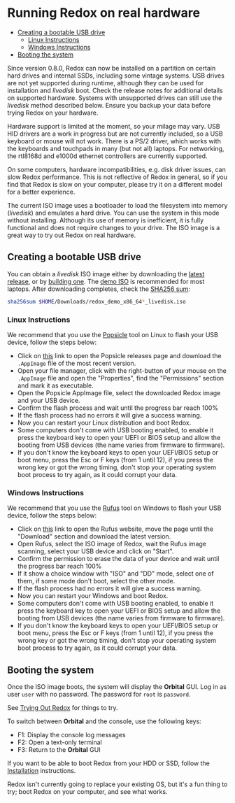 # Running Redox on real hardware

- [Creating a bootable USB drive](#creating-a-bootable-usb-drive)
    - [Linux Instructions](#linux-instructions)
    - [Windows Instructions](#windows-instructions)
- [Booting the system](#booting-the-system)

Since version 0.8.0, Redox can now be installed on a partition on certain hard drives and internal SSDs, including some vintage systems. USB drives are not yet supported during runtime, although they can be used for installation and *livedisk* boot. Check the release notes for additional details on supported hardware. Systems with unsupported drives can still use the *livedisk* method described below. Ensure you backup your data before trying Redox on your hardware.

Hardware support is limited at the moment, so your milage may vary. USB HID drivers are a work in progress but are not currently included, so a USB keyboard or mouse will not work. There is a PS/2 driver, which works with the keyboards and touchpads in many (but not all) laptops. For networking, the rtl8168d and e1000d ethernet controllers are currently supported.

On some computers, hardware incompatibilities, e.g. disk driver issues, can slow Redox performance. This is not reflective of Redox in general, so if you find that Redox is slow on your computer, please try it on a different model for a better experience.

The current ISO image uses a bootloader to load the filesystem into memory (*livedisk*) and emulates a hard drive. You can use the system in this mode without installing. Although its use of memory is inefficient, it is fully functional and does not require changes to your drive. The ISO image is a great way to try out Redox on real hardware. 

## Creating a bootable USB drive

You can obtain a *livedisk* ISO image either by downloading the [latest release](https://static.redox-os.org/releases/0.8.0/x86_64/), or by [building one](./ch02-05-building-redox.md). The [demo ISO](https://static.redox-os.org/releases/0.8.0/x86_64/redox_demo_x86_64_2022-11-23_638_livedisk.iso) is recommended for most laptops. After downloading completes, check the [SHA256 sum](https://static.redox-os.org/releases/0.8.0/x86_64/SHA256SUM):

```sh
sha256sum $HOME/Downloads/redox_demo_x86_64*_livedisk.iso
```

### Linux Instructions

We recommend that you use the [Popsicle](https://github.com/pop-os/popsicle) tool on Linux to flash your USB device, follow the steps below:

- Click on [this](https://github.com/pop-os/popsicle/releases) link to open the Popsicle releases page and download the `.AppImage` file of the most recent version.
- Open your file manager, click with the right-button of your mouse on the `.AppImage` file and open the "Properties", find the "Permissions" section and mark it as executable.
- Open the Popsicle AppImage file, select the downloaded Redox image and your USB device.
- Confirm the flash process and wait until the progress bar reach 100%
- If the flash process had no errors it will give a success warning.
- Now you can restart your Linux distribution and boot Redox.
- Some computers don't come with USB booting enabled, to enable it press the keyboard key to open your UEFI or BIOS setup and allow the booting from USB devices (the name varies from firmware to firmware).
- If you don't know the keyboard keys to open your UEFI/BIOS setup or boot menu, press the Esc or F keys (from 1 until 12), if you press the wrong key or got the wrong timing, don't stop your operating system boot process to try again, as it could corrupt your data.

### Windows Instructions

We recommend that you use the [Rufus](https://rufus.ie/) tool on Windows to flash your USB device, follow the steps below:

- Click on [this](https://rufus.ie/) link to open the Rufus website, move the page until the "Download" section and download the latest version.
- Open Rufus, select the ISO image of Redox, wait the Rufus image scanning, select your USB device and click on "Start".
- Confirm the permission to erase the data of your device and wait until the progress bar reach 100%
- If it show a choice window with "ISO" and "DD" mode, select one of them, if some mode don't boot, select the other mode.
- If the flash process had no errors it will give a success warning.
- Now you can restart your Windows and boot Redox.
- Some computers don't come with USB booting enabled, to enable it press the keyboard key to open your UEFI or BIOS setup and allow the booting from USB devices (the name varies from firmware to firmware).
- If you don't know the keyboard keys to open your UEFI/BIOS setup or boot menu, press the Esc or F keys (from 1 until 12), if you press the wrong key or got the wrong timing, don't stop your operating system boot process to try again, as it could corrupt your data.

## Booting the system

Once the ISO image boots, the system will display the **Orbital** GUI. Log in as user `user` with no password. The password for `root` is `password`.

See [Trying Out Redox](./ch02-04-trying-out-redox.md) for things to try.

To switch between **Orbital** and the console, use the following keys:
- F1: Display the console log messages
- F2: Open a text-only terminal
- F3: Return to the **Orbital** GUI

If you want to be able to boot Redox from your HDD or SSD, follow the [Installation](./ch02-03-installing.md) instructions.

Redox isn't currently going to replace your existing OS, but it's a fun thing to try; boot Redox on your computer, and see what works.
